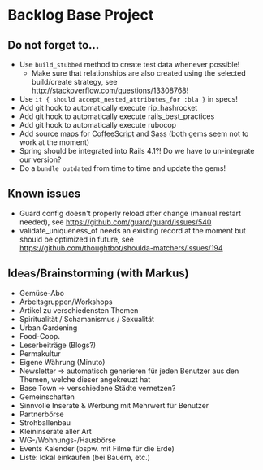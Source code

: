 # Backlog Base Project

## Do not forget to...

- Use `build_stubbed` method to create test data whenever possible!
  - Make sure that relationships are also created using the selected build/create strategy, see http://stackoverflow.com/questions/13308768!
- Use `it { should accept_nested_attributes_for :bla }` in specs!
- Add git hook to automatically execute rip_hashrocket
- Add git hook to automatically execute rails_best_practices
- Add git hook to automatically execute rubocop
- Add source maps for [CoffeeScript](https://github.com/markbates/coffee-rails-source-maps/) and [Sass](https://github.com/vhyza/sass-rails-source-maps) (both gems seem not to work at the moment)
- Spring should be integrated into Rails 4.1?! Do we have to un-integrate our version?
- Do a `bundle outdated` from time to time and update the gems!

## Known issues

- Guard config doesn't properly reload after change (manual restart needed), see https://github.com/guard/guard/issues/540
- validate_uniqueness_of needs an existing record at the moment but should be optimized in future, see https://github.com/thoughtbot/shoulda-matchers/issues/194

## Ideas/Brainstorming (with Markus)

- Gemüse-Abo
- Arbeitsgruppen/Workshops
- Artikel zu verschiedensten Themen
- Spiritualität / Schamanismus / Sexualität
- Urban Gardening
- Food-Coop.
- Leserbeiträge (Blogs?)
- Permakultur
- Eigene Währung (Minuto)
- Newsletter => automatisch generieren für jeden Benutzer aus den Themen, welche dieser angekreuzt hat
- Base Town => verschiedene Städte vernetzen?
- Gemeinschaften
- Sinnvolle Inserate & Werbung mit Mehrwert für Benutzer
- Partnerbörse
- Strohballenbau
- Kleininserate aller Art
- WG-/Wohnungs-/Hausbörse
- Events Kalender (bspw. mit Filme für die Erde)
- Liste: lokal einkaufen (bei Bauern, etc.)